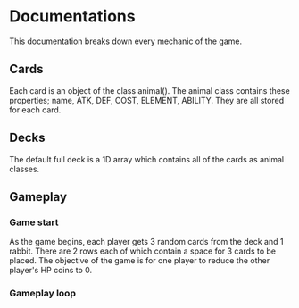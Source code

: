 # Documentations

This documentation breaks down every mechanic of the game.


## Cards

Each card is an object of the class animal(). The animal class contains these properties; name, ATK, DEF, COST, ELEMENT, ABILITY. They are all stored for each card. 


## Decks

The default full deck is a 1D array which contains all of the cards as animal classes.

## Gameplay

### Game start

As the game begins, each player gets 3 random cards from the deck and 1 rabbit. There are 2 rows each of which contain a space for 3 cards to be placed. The objective of the game is for one player to reduce the other player's HP coins to 0.

### Gameplay loop

